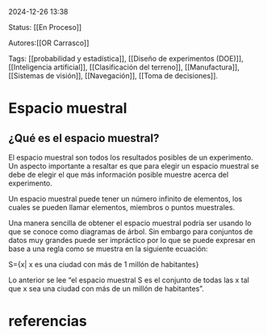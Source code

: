 2024-12-26 13:38

Status: [[En Proceso]]

Autores:[[OR Carrasco]]

Tags: [[probabilidad y estadística]], [[Diseño de experimentos (DOE)]], [[Inteligencia artificial]], [[Clasificación del terreno]], [[Manufactura]], [[Sistemas de visión]], [[Navegación]], [[Toma de decisiones]].


# Espacio muestral
## ¿Qué es el espacio muestral?


El espacio muestral son todos los resultados posibles de un experimento. Un aspecto importante a resaltar es que para elegir un espacio muestral se debe de elegir el que más información posible muestre acerca del experimento. 

Un espacio muestral puede tener un número infinito de elementos, los cuales se pueden llamar elementos, miembros o puntos muestrales. 

Una manera sencilla de obtener el espacio muestral podría ser usando lo que se conoce como diagramas de árbol. Sin embargo para conjuntos de datos muy grandes puede ser impráctico por lo que se puede expresar en base a una regla como se muestra en la siguiente ecuación:

S={x| x es una ciudad con más de 1 millón de habitantes}

Lo anterior se lee “el espacio muestral S es el conjunto de todas las x tal que x sea una ciudad con más de un millón de habitantes”.



# referencias